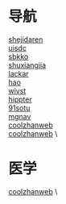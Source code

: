 # 导航
[shejidaren](http://hao.shejidaren.com/) \
[uisdc](https://hao.uisdc.com/) \
[sbkko](https://nav.sbkko.com/) \
[shuxiangjia](https://shuxiangjia.cn/?linkid=491) \
[lackar](http://lackar.com/aa/) \
[hao](https://hao.al/) \
[wivst](https://www.wivst.com/) \
[hippter](https://www.hippter.com/) \
[91sotu](https://www.91sotu.com/) \
[mgnav](https://www.mgnav.com/) \
[coolzhanweb](https://www.coolzhanweb.com/) \
[coolzhanweb](https://code.coolzhanweb.com/) \

# 医学
[coolzhanweb](http://www.meddir.cn/) \
